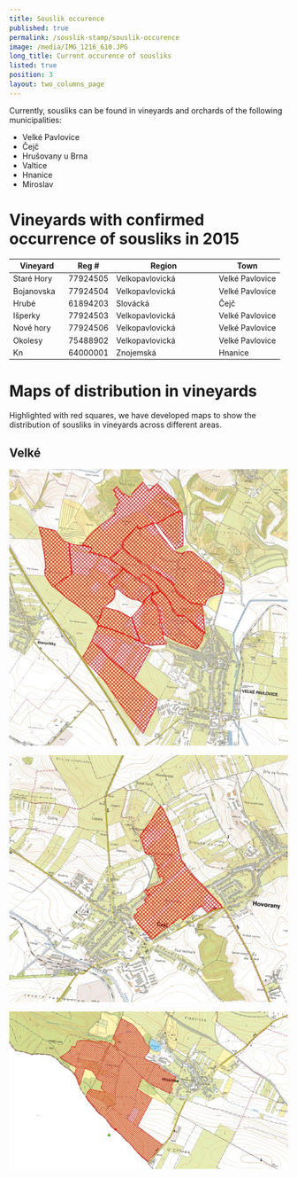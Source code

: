 ```yaml
---
title: Souslik occurence
published: true
permalink: /souslik-stamp/souslik-occurence
image: /media/IMG_1216_610.JPG
long_title: Current occurence of sousliks
listed: true
position: 3
layout: two_columns_page
---
```

Currently, sousliks can be found in vineyards and orchards of the following municipalities:

* Velké Pavlovice
* Čejč
* Hrušovany u Brna
* Valtice
* Hnanice
* Miroslav



# Vineyards with confirmed occurrence of sousliks in 2015

| **Vineyard** | **Reg #** | **Region**       | **Town**        |
| ------------ | --------- | ---------------- | --------------- |
| Staré Hory   | 77924505  | Velkopavlovická  | Velké Pavlovice |
| Bojanovska   | 77924504  | Velkopavlovická  | Velké Pavlovice |
| Hrubé        | 61894203  | Slovácká         | Čejč            |
| Išperky      | 77924503  | Velkopavlovická  | Velké Pavlovice |
| Nové hory    | 77924506  | Velkopavlovická  | Velké Pavlovice |
| Okolesy      | 75488902  | Velkopavlovická  | Velké Pavlovice |
| Kn           | 64000001  | Znojemská        | Hnanice         |

 

<div class="clearfix"></div>

# Maps of distribution in vineyards

Highlighted with red squares, we have developed maps to show the distribution of sousliks in vineyards across different areas.

## Velké

![](/media/VT_Velke_Pavlovice_610.jpg)

![](/media/VT_cejc_610.jpg)

![](/media/VT_Hnanice_610.jpg)
